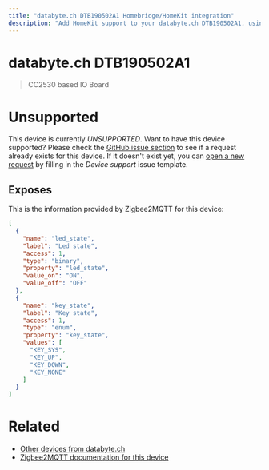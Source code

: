 ```yaml
---
title: "databyte.ch DTB190502A1 Homebridge/HomeKit integration"
description: "Add HomeKit support to your databyte.ch DTB190502A1, using Homebridge, Zigbee2MQTT and homebridge-z2m."
---
```

<!---
This file has been GENERATED using src/docgen/docgen.ts
DO NOT EDIT THIS FILE MANUALLY!
-->
# databyte.ch DTB190502A1
> CC2530 based IO Board


# Unsupported

This device is currently *UNSUPPORTED*.
Want to have this device supported? Please check the [GitHub issue section](https://github.com/itavero/homebridge-z2m/issues?q=DTB190502A1) to see if a request already exists for this device.
If it doesn't exist yet, you can [open a new request](https://github.com/itavero/homebridge-z2m/issues/new?assignees=&labels=enhancement&template=device_support.yml&title=%5BDevice%5D+databyte.ch%20DTB190502A1&model=databyte.ch%20DTB190502A1&exposes=%5B%0A%20%20%7B%0A%20%20%20%20%22name%22%3A%20%22led_state%22%2C%0A%20%20%20%20%22label%22%3A%20%22Led%20state%22%2C%0A%20%20%20%20%22access%22%3A%201%2C%0A%20%20%20%20%22type%22%3A%20%22binary%22%2C%0A%20%20%20%20%22property%22%3A%20%22led_state%22%2C%0A%20%20%20%20%22value_on%22%3A%20%22ON%22%2C%0A%20%20%20%20%22value_off%22%3A%20%22OFF%22%0A%20%20%7D%2C%0A%20%20%7B%0A%20%20%20%20%22name%22%3A%20%22key_state%22%2C%0A%20%20%20%20%22label%22%3A%20%22Key%20state%22%2C%0A%20%20%20%20%22access%22%3A%201%2C%0A%20%20%20%20%22type%22%3A%20%22enum%22%2C%0A%20%20%20%20%22property%22%3A%20%22key_state%22%2C%0A%20%20%20%20%22values%22%3A%20%5B%0A%20%20%20%20%20%20%22KEY_SYS%22%2C%0A%20%20%20%20%20%20%22KEY_UP%22%2C%0A%20%20%20%20%20%20%22KEY_DOWN%22%2C%0A%20%20%20%20%20%20%22KEY_NONE%22%0A%20%20%20%20%5D%0A%20%20%7D%0A%5D) by filling in the _Device support_ issue template.

## Exposes

This is the information provided by Zigbee2MQTT for this device:

```json
[
  {
    "name": "led_state",
    "label": "Led state",
    "access": 1,
    "type": "binary",
    "property": "led_state",
    "value_on": "ON",
    "value_off": "OFF"
  },
  {
    "name": "key_state",
    "label": "Key state",
    "access": 1,
    "type": "enum",
    "property": "key_state",
    "values": [
      "KEY_SYS",
      "KEY_UP",
      "KEY_DOWN",
      "KEY_NONE"
    ]
  }
]
```

# Related
* [Other devices from databyte.ch](../index.md#databyte_ch)
* [Zigbee2MQTT documentation for this device](https://www.zigbee2mqtt.io/devices/DTB190502A1.html)